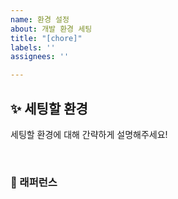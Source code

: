 ```yaml
---
name: 환경 설정
about: 개발 환경 세팅
title: "[chore]"
labels: ''
assignees: ''

---
```


## ✨ 세팅할 환경
세팅할 환경에 대해 간략하게 설명해주세요!

<br>

### 📕 래퍼런스
